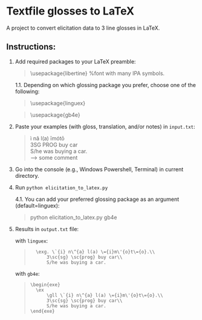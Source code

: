 # Textfile glosses to LaTeX

A project to convert elicitation data to 3 line glosses in LaTeX.


## Instructions:
1. Add required packages to your LaTeX preamble:

    > \usepackage{libertine} %font with many IPA symbols.
    
    1.1. Depending on which glossing package you prefer, choose one of the following:

    > \usepackage{linguex}
    
    > \usepackage{gb4e}

2. Paste your examples (with gloss, translation, and/or notes) in `input.txt`:
   
    > ì nâ l(a) īmótō           
    > 3SG PROG buy car           
    > S/he was buying a car.     
    > --> some comment



3. Go into the console (e.g., Windows Powershell, Terminal) in current directory.
4. Run `python elicitation_to_latex.py`
    
    4.1. You can add your preferred glossing package as an argument (default=linguex):
    
    >   python elicitation_to_latex.py gb4e

5. Results in `output.txt` file:

    with `linguex`:
    >       \exg. \`{i} n\^{a} l(a) \={i}m\'{o}t\={o}.\\
    >           3\sc{sg} \sc{prog} buy car\\
    >           S/he was buying a car.

    with `gb4e`:
    >     \begin{exe}
    >       \ex
    >           \gll \`{i} n\^{a} l(a) \={i}m\'{o}t\={o}.\\
    >           3\sc{sg} \sc{prog} buy car\\
    >           S/he was buying a car.
    >     \end{exe}